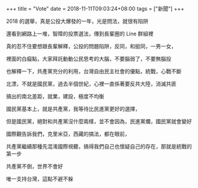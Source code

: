 +++
title = "Vote"
date = 2018-11-11T09:03:24+08:00
tags = ["新聞"]
+++

2018 的選舉，真是公投大爆發的一年，光是問法，就很有陷阱

還看到網路上一堆，智障的投票選法，傳到長輩圈的 Line 群組裡

真的忍不住要想跟長輩解釋，公投的問題陷阱，反同，和挺同，一男一女，

裡面的白癡點，大家拜託動動公民思考的大腦，不要腦弱了，不要無腦投

也解釋一下，共產黨充分的利用，台灣自由民主社會的優點，統戰，心戰不斷

北漂，不就是國民黨，過去半個世紀，心裡一直係著要反共大陸，消滅共匪

搞出的南北差距，就業，建設，極度不均衡

國民黨基本上，就是共產黨，我等待比民進黨更好的選擇，

但是國民黨，絕對和共產黨沒什麼兩樣，並不會因為，民進黨爛，國民黨就會變好

國際觀告訴我們，克里米亞，西藏的搞法，都在眼前，

共產黨繼續那種先混淆國際視聽，搞得我們自己也懷疑自己的存在，那就是統戰的第一步

共產黨不倒，世界不會好

唯一支持台灣，這點不避不躲
